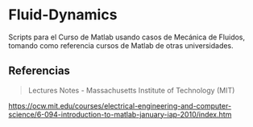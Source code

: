 # Fluid-Dynamics

Scripts para el Curso de Matlab usando casos de Mecánica de Fluidos, tomando como referencia cursos de Matlab de otras universidades.

## Referencias

> Lectures Notes - Massachusetts Institute of Technology (MIT)

https://ocw.mit.edu/courses/electrical-engineering-and-computer-science/6-094-introduction-to-matlab-january-iap-2010/index.htm

